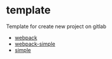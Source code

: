 # template

Template for create new project on gitlab

- [webpack](https://github.com/vuejs-templates/webpack)
- [webpack-simple](https://github.com/vuejs-templates/webpack-simple)
- [simple](https://github.com/vuejs-templates/simple)

